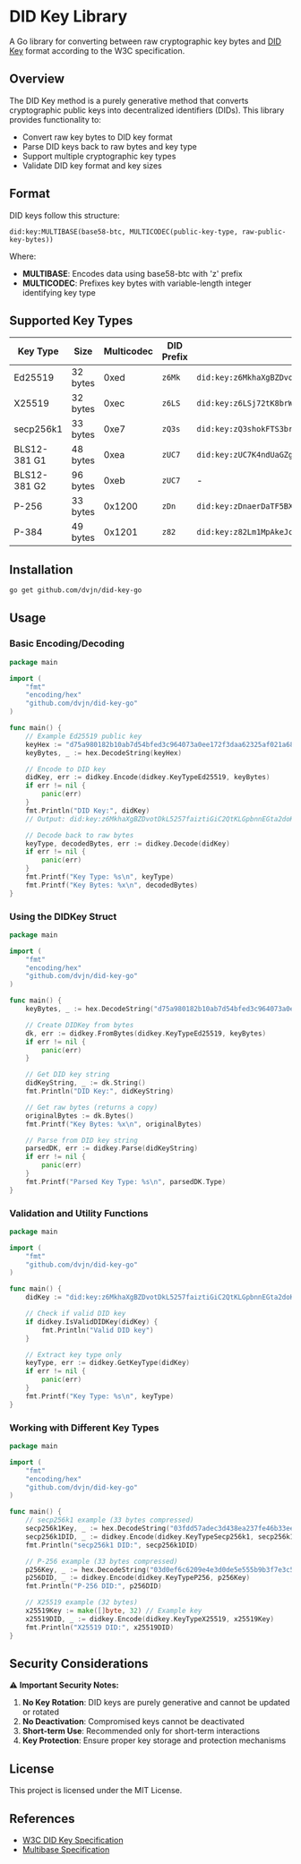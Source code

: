# DID Key Library

A Go library for converting between raw cryptographic key bytes and [DID Key](https://w3c-ccg.github.io/did-key-spec/) format according to the W3C specification.

## Overview

The DID Key method is a purely generative method that converts cryptographic public keys into decentralized identifiers (DIDs). This library provides functionality to:

- Convert raw key bytes to DID key format
- Parse DID keys back to raw bytes and key type
- Support multiple cryptographic key types
- Validate DID key format and key sizes

## Format

DID keys follow this structure:
```
did:key:MULTIBASE(base58-btc, MULTICODEC(public-key-type, raw-public-key-bytes))
```

Where:
- **MULTIBASE**: Encodes data using base58-btc with 'z' prefix
- **MULTICODEC**: Prefixes key bytes with variable-length integer identifying key type

## Supported Key Types

| Key Type     | Size     | Multicodec | DID Prefix | Example                                                                                                                                           |
| ------------ | -------- | ---------- | ---------- | ------------------------------------------------------------------------------------------------------------------------------------------------- |
| Ed25519      | 32 bytes | 0xed       | `z6Mk`     | `did:key:z6MkhaXgBZDvotDkL5257faiztiGiC2QtKLGpbnnEGta2doK`                                                                                        |
| X25519       | 32 bytes | 0xec       | `z6LS`     | `did:key:z6LSj72tK8brWgZja8NLRwPigth2T9QRiG1uH9oKZuKjdh9p`                                                                                        |
| secp256k1    | 33 bytes | 0xe7       | `zQ3s`     | `did:key:zQ3shokFTS3brHcDQrn82RUDfCZESWL1ZdCEJwekUDPQiYBme`                                                                                       |
| BLS12-381 G1 | 48 bytes | 0xea       | `zUC7`     | `did:key:zUC7K4ndUaGZgV7Cp2yJy6JtMoUHY6u7tkcSYUvPrEidqBmLCTLmi6d5WvwnUqejscAkERJ3bfjEiSYtdPkRSE8kSa11hFBr4sTgnbZ95SJj19PN2jdvJjyzpSZgxkyyxNnBNnY` |
| BLS12-381 G2 | 96 bytes | 0xeb       | `zUC7`     | -                                                                                                                                                 |
| P-256        | 33 bytes | 0x1200     | `zDn`      | `did:key:zDnaerDaTF5BXEavCrfRZEk316dpbLsfPDZ3WJ5hRTPFU2169`                                                                                       |
| P-384        | 49 bytes | 0x1201     | `z82`      | `did:key:z82Lm1MpAkeJcix9K8TMiLd5NMAhnwkjjCBeWHXyu3U4oT2MVJJKXkcVBgjGhnLBn2Kaau9`                                                                 |

## Installation

```bash
go get github.com/dvjn/did-key-go
```

## Usage

### Basic Encoding/Decoding

```go
package main

import (
    "fmt"
    "encoding/hex"
    "github.com/dvjn/did-key-go"
)

func main() {
    // Example Ed25519 public key
    keyHex := "d75a980182b10ab7d54bfed3c964073a0ee172f3daa62325af021a68f707511a"
    keyBytes, _ := hex.DecodeString(keyHex)

    // Encode to DID key
    didKey, err := didkey.Encode(didkey.KeyTypeEd25519, keyBytes)
    if err != nil {
        panic(err)
    }
    fmt.Println("DID Key:", didKey)
    // Output: did:key:z6MkhaXgBZDvotDkL5257faiztiGiC2QtKLGpbnnEGta2doK

    // Decode back to raw bytes
    keyType, decodedBytes, err := didkey.Decode(didKey)
    if err != nil {
        panic(err)
    }
    fmt.Printf("Key Type: %s\n", keyType)
    fmt.Printf("Key Bytes: %x\n", decodedBytes)
}
```

### Using the DIDKey Struct

```go
package main

import (
    "fmt"
    "encoding/hex"
    "github.com/dvjn/did-key-go"
)

func main() {
    keyBytes, _ := hex.DecodeString("d75a980182b10ab7d54bfed3c964073a0ee172f3daa62325af021a68f707511a")

    // Create DIDKey from bytes
    dk, err := didkey.FromBytes(didkey.KeyTypeEd25519, keyBytes)
    if err != nil {
        panic(err)
    }

    // Get DID key string
    didKeyString, _ := dk.String()
    fmt.Println("DID Key:", didKeyString)

    // Get raw bytes (returns a copy)
    originalBytes := dk.Bytes()
    fmt.Printf("Key Bytes: %x\n", originalBytes)

    // Parse from DID key string
    parsedDK, err := didkey.Parse(didKeyString)
    if err != nil {
        panic(err)
    }
    fmt.Printf("Parsed Key Type: %s\n", parsedDK.Type)
}
```

### Validation and Utility Functions

```go
package main

import (
    "fmt"
    "github.com/dvjn/did-key-go"
)

func main() {
    didKey := "did:key:z6MkhaXgBZDvotDkL5257faiztiGiC2QtKLGpbnnEGta2doK"

    // Check if valid DID key
    if didkey.IsValidDIDKey(didKey) {
        fmt.Println("Valid DID key")
    }

    // Extract key type only
    keyType, err := didkey.GetKeyType(didKey)
    if err != nil {
        panic(err)
    }
    fmt.Printf("Key Type: %s\n", keyType)
}
```

### Working with Different Key Types

```go
package main

import (
    "fmt"
    "encoding/hex"
    "github.com/dvjn/did-key-go"
)

func main() {
    // secp256k1 example (33 bytes compressed)
    secp256k1Key, _ := hex.DecodeString("03fdd57adec3d438ea237fe46b33ee1e016eda6b585c3e27ea66686c2ea5358479")
    secp256k1DID, _ := didkey.Encode(didkey.KeyTypeSecp256k1, secp256k1Key)
    fmt.Println("secp256k1 DID:", secp256k1DID)

    // P-256 example (33 bytes compressed)
    p256Key, _ := hex.DecodeString("03d0ef6c6209e4e3d0de5e555b9b3f7e3c5a4c7b1e9e2d8c3f4a5b6c7d8e9f0a1")
    p256DID, _ := didkey.Encode(didkey.KeyTypeP256, p256Key)
    fmt.Println("P-256 DID:", p256DID)

    // X25519 example (32 bytes)
    x25519Key := make([]byte, 32) // Example key
    x25519DID, _ := didkey.Encode(didkey.KeyTypeX25519, x25519Key)
    fmt.Println("X25519 DID:", x25519DID)
}
```

## Security Considerations

⚠️ **Important Security Notes:**

1. **No Key Rotation**: DID keys are purely generative and cannot be updated or rotated
2. **No Deactivation**: Compromised keys cannot be deactivated
3. **Short-term Use**: Recommended only for short-term interactions
4. **Key Protection**: Ensure proper key storage and protection mechanisms


## License

This project is licensed under the MIT License.

## References

- [W3C DID Key Specification](https://w3c-ccg.github.io/did-key-spec/)
- [Multibase Specification](https://github.com/multiformats/multibase)
 